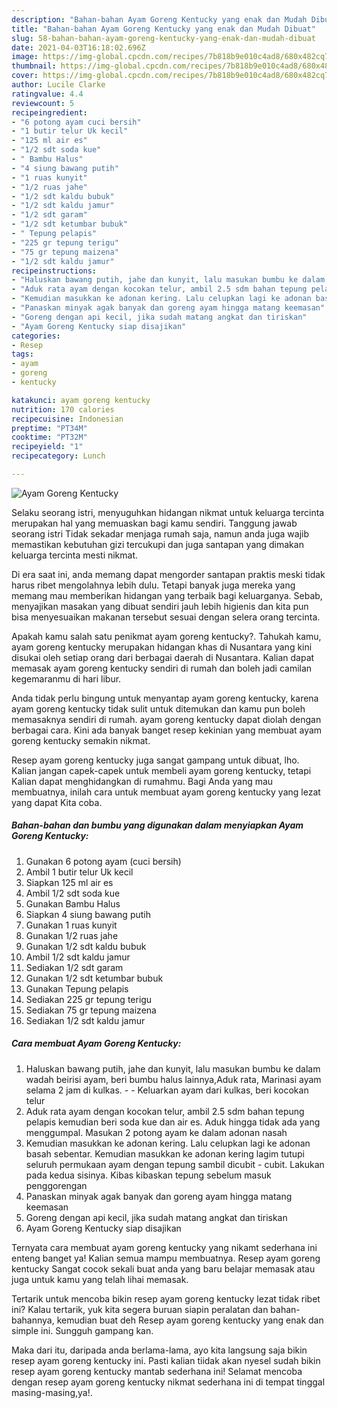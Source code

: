 ```yaml
---
description: "Bahan-bahan Ayam Goreng Kentucky yang enak dan Mudah Dibuat"
title: "Bahan-bahan Ayam Goreng Kentucky yang enak dan Mudah Dibuat"
slug: 58-bahan-bahan-ayam-goreng-kentucky-yang-enak-dan-mudah-dibuat
date: 2021-04-03T16:18:02.696Z
image: https://img-global.cpcdn.com/recipes/7b818b9e010c4ad8/680x482cq70/ayam-goreng-kentucky-foto-resep-utama.jpg
thumbnail: https://img-global.cpcdn.com/recipes/7b818b9e010c4ad8/680x482cq70/ayam-goreng-kentucky-foto-resep-utama.jpg
cover: https://img-global.cpcdn.com/recipes/7b818b9e010c4ad8/680x482cq70/ayam-goreng-kentucky-foto-resep-utama.jpg
author: Lucile Clarke
ratingvalue: 4.4
reviewcount: 5
recipeingredient:
- "6 potong ayam cuci bersih"
- "1 butir telur Uk kecil"
- "125 ml air es"
- "1/2 sdt soda kue"
- " Bambu Halus"
- "4 siung bawang putih"
- "1 ruas kunyit"
- "1/2 ruas jahe"
- "1/2 sdt kaldu bubuk"
- "1/2 sdt kaldu jamur"
- "1/2 sdt garam"
- "1/2 sdt ketumbar bubuk"
- " Tepung pelapis"
- "225 gr tepung terigu"
- "75 gr tepung maizena"
- "1/2 sdt kaldu jamur"
recipeinstructions:
- "Haluskan bawang putih, jahe dan kunyit, lalu masukan bumbu ke dalam wadah beirisi ayam, beri bumbu halus lainnya,Aduk rata, Marinasi ayam selama 2 jam di kulkas.   Keluarkan ayam dari kulkas, beri kocokan telur"
- "Aduk rata ayam dengan kocokan telur, ambil 2.5 sdm bahan tepung pelapis kemudian beri soda kue dan air es. Aduk hingga tidak ada yang menggumpal. Masukan 2 potong ayam ke dalam adonan nasah"
- "Kemudian masukkan ke adonan kering. Lalu celupkan lagi ke adonan basah sebentar. Kemudian masukkan ke adonan kering lagim tutupi seluruh permukaan ayam dengan tepung sambil dicubit - cubit. Lakukan pada kedua sisinya. Kibas kibaskan tepung sebelum masuk penggorengan"
- "Panaskan minyak agak banyak dan goreng ayam hingga matang keemasan"
- "Goreng dengan api kecil, jika sudah matang angkat dan tiriskan"
- "Ayam Goreng Kentucky siap disajikan"
categories:
- Resep
tags:
- ayam
- goreng
- kentucky

katakunci: ayam goreng kentucky 
nutrition: 170 calories
recipecuisine: Indonesian
preptime: "PT34M"
cooktime: "PT32M"
recipeyield: "1"
recipecategory: Lunch

---
```



![Ayam Goreng Kentucky](https://img-global.cpcdn.com/recipes/7b818b9e010c4ad8/680x482cq70/ayam-goreng-kentucky-foto-resep-utama.jpg)

Selaku seorang istri, menyuguhkan hidangan nikmat untuk keluarga tercinta merupakan hal yang memuaskan bagi kamu sendiri. Tanggung jawab seorang istri Tidak sekadar menjaga rumah saja, namun anda juga wajib memastikan kebutuhan gizi tercukupi dan juga santapan yang dimakan keluarga tercinta mesti nikmat.

Di era  saat ini, anda memang dapat mengorder santapan praktis meski tidak harus ribet mengolahnya lebih dulu. Tetapi banyak juga mereka yang memang mau memberikan hidangan yang terbaik bagi keluarganya. Sebab, menyajikan masakan yang dibuat sendiri jauh lebih higienis dan kita pun bisa menyesuaikan makanan tersebut sesuai dengan selera orang tercinta. 



Apakah kamu salah satu penikmat ayam goreng kentucky?. Tahukah kamu, ayam goreng kentucky merupakan hidangan khas di Nusantara yang kini disukai oleh setiap orang dari berbagai daerah di Nusantara. Kalian dapat memasak ayam goreng kentucky sendiri di rumah dan boleh jadi camilan kegemaranmu di hari libur.

Anda tidak perlu bingung untuk menyantap ayam goreng kentucky, karena ayam goreng kentucky tidak sulit untuk ditemukan dan kamu pun boleh memasaknya sendiri di rumah. ayam goreng kentucky dapat diolah dengan berbagai cara. Kini ada banyak banget resep kekinian yang membuat ayam goreng kentucky semakin nikmat.

Resep ayam goreng kentucky juga sangat gampang untuk dibuat, lho. Kalian jangan capek-capek untuk membeli ayam goreng kentucky, tetapi Kalian dapat menghidangkan di rumahmu. Bagi Anda yang mau membuatnya, inilah cara untuk membuat ayam goreng kentucky yang lezat yang dapat Kita coba.

<!--inarticleads1-->

##### Bahan-bahan dan bumbu yang digunakan dalam menyiapkan Ayam Goreng Kentucky:

1. Gunakan 6 potong ayam (cuci bersih)
1. Ambil 1 butir telur Uk kecil
1. Siapkan 125 ml air es
1. Ambil 1/2 sdt soda kue
1. Gunakan  Bambu Halus
1. Siapkan 4 siung bawang putih
1. Gunakan 1 ruas kunyit
1. Gunakan 1/2 ruas jahe
1. Gunakan 1/2 sdt kaldu bubuk
1. Ambil 1/2 sdt kaldu jamur
1. Sediakan 1/2 sdt garam
1. Gunakan 1/2 sdt ketumbar bubuk
1. Gunakan  Tepung pelapis
1. Sediakan 225 gr tepung terigu
1. Sediakan 75 gr tepung maizena
1. Sediakan 1/2 sdt kaldu jamur




<!--inarticleads2-->

##### Cara membuat Ayam Goreng Kentucky:

1. Haluskan bawang putih, jahe dan kunyit, lalu masukan bumbu ke dalam wadah beirisi ayam, beri bumbu halus lainnya,Aduk rata, Marinasi ayam selama 2 jam di kulkas.  -  - Keluarkan ayam dari kulkas, beri kocokan telur
1. Aduk rata ayam dengan kocokan telur, ambil 2.5 sdm bahan tepung pelapis kemudian beri soda kue dan air es. Aduk hingga tidak ada yang menggumpal. Masukan 2 potong ayam ke dalam adonan nasah
1. Kemudian masukkan ke adonan kering. Lalu celupkan lagi ke adonan basah sebentar. Kemudian masukkan ke adonan kering lagim tutupi seluruh permukaan ayam dengan tepung sambil dicubit - cubit. Lakukan pada kedua sisinya. Kibas kibaskan tepung sebelum masuk penggorengan
1. Panaskan minyak agak banyak dan goreng ayam hingga matang keemasan
1. Goreng dengan api kecil, jika sudah matang angkat dan tiriskan
1. Ayam Goreng Kentucky siap disajikan




Ternyata cara membuat ayam goreng kentucky yang nikamt sederhana ini enteng banget ya! Kalian semua mampu membuatnya. Resep ayam goreng kentucky Sangat cocok sekali buat anda yang baru belajar memasak atau juga untuk kamu yang telah lihai memasak.

Tertarik untuk mencoba bikin resep ayam goreng kentucky lezat tidak ribet ini? Kalau tertarik, yuk kita segera buruan siapin peralatan dan bahan-bahannya, kemudian buat deh Resep ayam goreng kentucky yang enak dan simple ini. Sungguh gampang kan. 

Maka dari itu, daripada anda berlama-lama, ayo kita langsung saja bikin resep ayam goreng kentucky ini. Pasti kalian tiidak akan nyesel sudah bikin resep ayam goreng kentucky mantab sederhana ini! Selamat mencoba dengan resep ayam goreng kentucky nikmat sederhana ini di tempat tinggal masing-masing,ya!.

